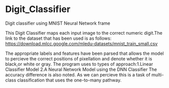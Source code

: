 # Digit_Classifier
Digit classifier using MNIST  Neural Network frame

This Digit Classifier maps each input image to the correct numeric digit.The link to the dataset that has been used is as follows:
https://download.mlcc.google.com/mledu-datasets/mnist_train_small.csv

The appropriate labels and features have been parsed that allows the model to percieve the correct positions of pixellation and denote whether it is black,or white or gray.
The program uses to types of approach:1.Linear Classifier Model 2.A Neural Network Model using the DNN Classifier
The accuracy difference is also noted.
As we can percieve this is a task of multi-class classification that uses the one-to-many pathway.
